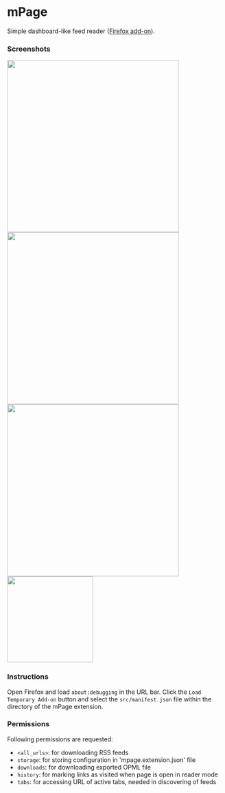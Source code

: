 mPage
=====

Simple dashboard-like feed reader ([Firefox add-on](https://addons.mozilla.org/en-US/firefox/addon/mpage/)).

### Screenshots

<p float="left">
<kbd><img src="https://raw.github.com/mpod/mPage/master/screenshots/light-theme.png" width="400"/></kbd>
<kbd><img src="https://raw.github.com/mpod/mPage/master/screenshots/dark-theme.png" width="400"/></kbd>
<kbd><img src="https://raw.github.com/mpod/mPage/master/screenshots/random-theme.png" width="400"/></kbd>
<kbd><img src="https://raw.github.com/mpod/mPage/master/screenshots/android.png" width="200"/></kbd>
</p>

### Instructions

Open Firefox and load `about:debugging` in the URL bar. Click the `Load 
Temporary Add-on` button and select the `src/manifest.json` file within the 
directory of the mPage extension.

### Permissions

Following permissions are requested: 

* `<all_urls>`: for downloading RSS feeds
* `storage`: for storing configuration in 'mpage.extension.json' file
* `downloads`: for downloading exported OPML file
* `history`: for marking links as visited when page is open in reader mode
* `tabs`: for accessing URL of active tabs, needed in discovering of feeds

